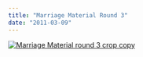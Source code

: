 ```yaml
---
title: "Marriage Material Round 3"
date: "2011-03-09"
---
```


[![](http://nickfoden.files.wordpress.com/2011/03/marriage-material-round-3-crop-copy.jpg "Marriage Material round 3 crop copy")](http://nickfoden.files.wordpress.com/2011/03/marriage-material-round-3-crop-copy.jpg)
